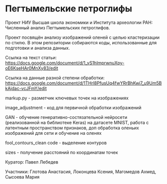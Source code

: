 # Пегтымельские петроглифы

Проект НИУ Высшая школа экономики и Института археологии РАН:
Численный анализ Пегтымельских петроглифов.

Проект посвящён анализу изображений оленей с целью кластеризации по стилю. В этом репозитории собираются коды, использованные для подготовки и анализа данных.

Ссылка на текст статьи: https://docs.google.com/document/d/1_vS1hlmprwnuXpy-oE6KseHAr0MnXy83/edit

Ссылка на данные разной степени обработки: https://docs.google.com/document/d/1THrl8PfusUq4fwYRrBhKwi7_u9Um5BkAjdac-vcJFmY/edit

markup.py - разметчик ключевых точек на изображениях

image_adjustment - код для первичной обработки изображений

GAN - обучение генеративно-состязательной нейросети (реализованной на библиотеке Keras) на датасете MNIST, работа с латентным пространством признаков, доп обработка оленьих изображений для сети и обучение на оленях 

fool_contours_clean code - выделение контуров

sizes - получение расстояний по координатам точек

Куратор: Павел Лебедев

Участники:
Глотова Анастасия,
Локонцева Ксения,
Магомедов Ахмед,
Сысоева Мария
